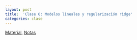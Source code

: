 ```yaml
---
layout: post
title:  'Clase 6: Modelos lineales y regularización ridge'
categories: clase
---
```


[Material]( https://www.dropbox.com/s/l7jbkxbbmrfh6y0/clase_6.zip?dl=1), [Notas](https://www.dropbox.com/s/lcsgqzeyplxovoq/Notas_AE_06.pdf?dl=1)
